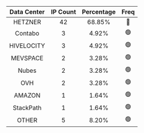 | Data Center | IP Count | Percentage | Freq |
|:------------:|:--------:|:-----------:|:-----:|
| HETZNER | 42 | 68.85% | 🔴 |
| Contabo | 3 | 4.92% | 🟢 |
| HIVELOCITY | 3 | 4.92% | 🟢 |
| MEVSPACE | 2 | 3.28% | 🟢 |
| Nubes | 2 | 3.28% | 🟢 |
| OVH | 2 | 3.28% | 🟢 |
| AMAZON | 1 | 1.64% | 🟢 |
| StackPath | 1 | 1.64% | 🟢 |
| OTHER | 5 | 8.20% | 🟢 |